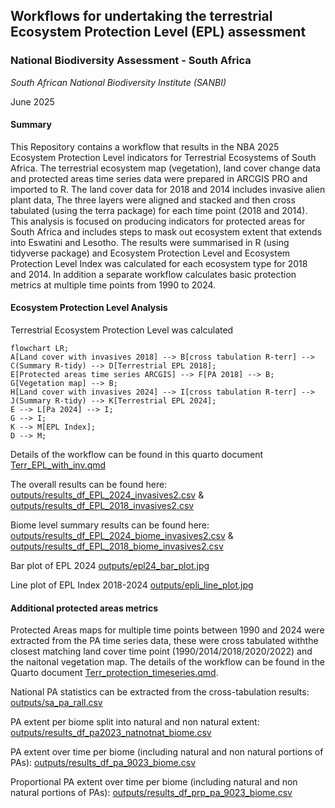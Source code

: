 ## Workflows for undertaking the terrestrial Ecosystem Protection Level (EPL) assessment

### **National Biodiversity Assessment - South Africa**

*South African National Biodiversity Institute (SANBI)*

June 2025

#### Summary

This Repository contains a workflow that results in the NBA 2025 Ecosystem Protection Level indicators for Terrestrial Ecosystems of South Africa. The terrestrial ecosystem map (vegetation), land cover change data and protected areas time series data were prepared in ARCGIS PRO and imported to R. The land cover data for 2018 and 2014 includes invasive alien plant data, The three layers were aligned and stacked and then cross tabulated (using the terra package) for each time point (2018 and 2014). This analysis is focused on producing indicators for protected areas for South Africa and includes steps to mask out ecosystem extent that extends into Eswatini and Lesotho. The results were summarised in R (using tidyverse package) and Ecosystem Protection Level and Ecosystem Protection Level Index was calculated for each ecosystem type for 2018 and 2014. In addition a separate workflow calculates basic protection metrics at multiple time points from 1990 to 2024.

#### Ecosystem Protection Level Analysis

Terrestrial Ecosystem Protection Level was calculated

``` mermaid
flowchart LR;   
A[Land cover with invasives 2018] --> B[cross tabulation R-terr] --> C(Summary R-tidy) --> D[Terrestrial EPL 2018];   
E[Protected areas time series ARCGIS] --> F[PA 2018] --> B;   
G[Vegetation map] --> B; 
H[Land cover with invasives 2024] --> I[cross tabulation R-terr] --> J(Summary R-tidy) --> K[Terrestrial EPL 2024]; 
E --> L[Pa 2024] --> I;
G --> I;
K --> M[EPL Index]; 
D --> M;
```

Details of the workflow can be found in this quarto document [Terr_EPL_with_inv.qmd](Terr_EPL_with_inv.qmd)

The overall results can be found here: [outputs/results_df_EPL_2024_invasives2.csv](outputs/results_df_EPL_2024_invasives2.csv) & [outputs/results_df_EPL_2018_invasives2.csv](outputs/results_df_EPL_2018_invasives2.csv)

Biome level summary results can be found here: [outputs/results_df_EPL_2024_biome_invasives2.csv](outputs/results_df_EPL_2024_biome_invasives2.csv) & [outputs/results_df_EPL_2018_biome_invasives2.csv](outputs/results_df_EPL_2018_biome_invasives2.csv)

Bar plot of EPL 2024 [outputs/epl24_bar_plot.jpg](outputs/epl24_bar_plot.jpg)

Line plot of EPL Index 2018-2024 [outputs/epli_line_plot.jpg](outputs/epli_line_plot.jpg)

#### Additional protected areas metrics

Protected Areas maps for multiple time points between 1990 and 2024 were extracted from the PA time series data, these were cross tabulated withthe closest matching land cover time point (1990/2014/2018/2020/2022) and the naitonal vegetation map. The details of the workflow can be found in the Quarto document [Terr_protection_timeseries.qmd](Terr_protection_timeseries.qmd).

National PA statistics can be extracted from the cross-tabulation results: [outputs/sa_pa_rall.csv](outputs/sa_pa_rall.csv)

PA extent per biome split into natural and non natural extent: [outputs/results_df_pa2023_natnotnat_biome.csv](outputs/results_df_pa2023_natnotnat_biome.csv)

PA extent over time per biome (including natural and non natural portions of PAs): [outputs/results_df_pa_9023_biome.csv](outputs/results_df_pa_9023_biome.csv)

Proportional PA extent over time per biome (including natural and non natural portions of PAs): [outputs/results_df_prp_pa_9023_biome.csv](outputs/results_df_prp_pa_9023_biome.csv)
